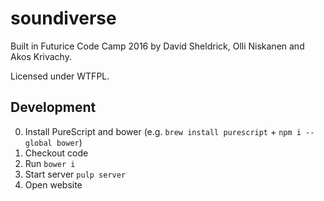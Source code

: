 # soundiverse

Built in Futurice Code Camp 2016 by David Sheldrick, Olli Niskanen and Akos Krivachy.

Licensed under WTFPL.

## Development

0. Install PureScript and bower (e.g. `brew install purescript` + `npm i --global bower`)
1. Checkout code
2. Run `bower i`
3. Start server `pulp server`
4. Open website
